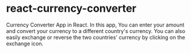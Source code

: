 # react-currency-converter
Currency Converter App in React. In this app, You can enter your amount and convert your currency to a different country's currency. You can also easily exchange or reverse the two countries' currency by clicking on the exchange icon.
